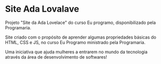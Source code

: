 # Site Ada Lovalave
Projeto "Site da Ada Lovelace" do curso Eu programo, disponibilizado pela Programaria.

Site criado com o propósito de aprender algumas propriedades básicas do HTML, CSS e JS, no curso Eu Programo ministrado pela Programaria.

Uma iniciativa que ajuda mulheres a entrarem no mundo da tecnologia através da área de desenvolvimento de softwares!

